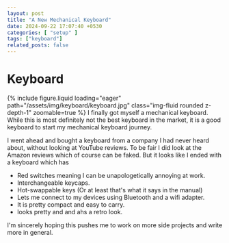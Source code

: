 ```yaml
---
layout: post
title: "A New Mechanical Keyboard"
date: 2024-09-22 17:07:40 +0530
categories: [ "setup" ]
tags: ["keyboard"]
related_posts: false
---
```


# Keyboard

{% include figure.liquid loading="eager" path="/assets/img/keyboard/keyboard.jpg" class="img-fluid rounded z-depth-1"
zoomable=true %}
I finally got myself a mechanical keyboard. While this is most definitely not the best keyboard in the
market, it is a good keyboard to start my mechanical keyboard journey.

I went ahead and bought a keyboard from a company I had never heard about, without looking at YouTube reviews.
To be fair I did look at the Amazon reviews which of course can be faked. But it looks like I ended with a
keyboard which has

- Red switches meaning I can be unapologetically annoying at work.
- Interchangeable keycaps.
- Hot-swappable keys (Or at least that's what it says in the manual)
- Lets me connect to my devices using Bluetooth and a wifi adapter.
- It is pretty compact and easy to carry.
- looks pretty and and ahs a retro look.

I'm sincerely hoping this pushes me to work on more side projects and write more in general.
